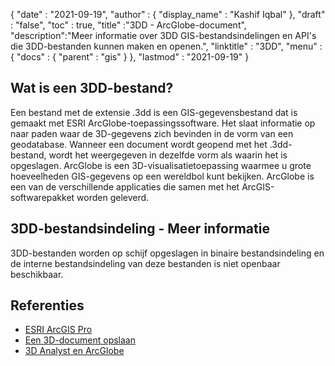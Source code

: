 {
  "date" : "2021-09-19",
  "author" : {
    "display_name" : "Kashif Iqbal"
},
  "draft" : "false",
  "toc" : true,
  "title" :"3DD - ArcGlobe-document",
  "description":"Meer informatie over 3DD GIS-bestandsindelingen en API's die 3DD-bestanden kunnen maken en openen.",
  "linktitle" : "3DD",
  "menu" : {
    "docs" : {
      "parent" : "gis"
}
},
  "lastmod" : "2021-09-19"
}

## Wat is een 3DD-bestand?

Een bestand met de extensie .3dd is een GIS-gegevensbestand dat is gemaakt met ESRI ArcGlobe-toepassingssoftware. Het slaat informatie op naar paden waar de 3D-gegevens zich bevinden in de vorm van een geodatabase. Wanneer een document wordt geopend met het .3dd-bestand, wordt het weergegeven in dezelfde vorm als waarin het is opgeslagen. ArcGlobe is een 3D-visualisatietoepassing waarmee u grote hoeveelheden GIS-gegevens op een wereldbol kunt bekijken. ArcGlobe is een van de verschillende applicaties die samen met het ArcGIS-softwarepakket worden geleverd.

## 3DD-bestandsindeling - Meer informatie

3DD-bestanden worden op schijf opgeslagen in binaire bestandsindeling en de interne bestandsindeling van deze bestanden is niet openbaar beschikbaar.

## Referenties

* [ESRI ArcGIS Pro](https://www.esri.com/en-us/arcgis/products/arcgis-pro/overview)
* [Een 3D-document opslaan](https://desktop.arcgis.com/en/arcmap/10.3/guide-books/extensions/3d-analyst/about-saving-a-3d-document.htm)
* [3D Analyst en ArcGlobe](https://desktop.arcgis.com/en/arcmap/latest/extensions/3d-analyst/3d-analyst-and-arcglobe.htm)

